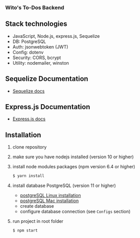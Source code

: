 ### Wito's To-Dos Backend

## Stack technologies

- JavaScript, Node.js, express.js, Sequelize
- DB: PostgreSQL
- Auth: jsonwebtoken (JWT)
- Config: dotenv
- Security: CORS, bcrypt
- Utility: nodemailer, winston

## Sequelize Documentation

- [Sequelize docs](http://docs.sequelizejs.com/manual/getting-started.html)

## Express.js Documentation

- [Express.js docs](https://expressjs.com/)

## Installation

1. clone repository
2. make sure you have nodejs installed (version 10 or higher)

3. install node modules packages (npm version 6.4 or higher)

   ```bash
   $ yarn install
   ```

4. install database PostgreSQL (version 11 or higher)

   - [postgreSQL Linux installation](https://www.digitalocean.com/community/tutorials/postgresql-ubuntu-16-04-ru)
   - [postgreSQL Mac installation](https://www.codementor.io/engineerapart/getting-started-with-postgresql-on-mac-osx-are8jcopb)
   - create database
   - configure database connection (see `Configs` section)

5. run project in root folder

   ```bash
   $ npm start
   ```
